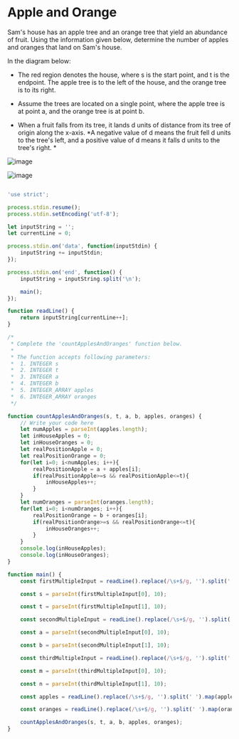 # Apple and Orange

Sam's house has an apple tree and an orange tree that yield an abundance of fruit. Using the information given below, determine the number of apples and oranges that land on Sam's house.

In the diagram below:

* The red region denotes the house, where s is the start point, and t is the endpoint. The apple tree is to the left of the house, and the orange tree is to its right.

* Assume the trees are located on a single point, where the apple tree is at point a, and the orange tree is at point b.

* When a fruit falls from its tree, it lands d units of distance from its tree of origin along the x-axis. *A negative value of d means the fruit fell d units to the tree's left, and a positive value of d means it falls d units to the tree's right. *

![image](https://user-images.githubusercontent.com/23621801/182965335-7a144725-be24-4d07-ada2-49cb6f244248.png)

![image](https://user-images.githubusercontent.com/23621801/182965466-ec572436-d60b-4ab1-b2fd-2876223183fa.png)


```js

'use strict';

process.stdin.resume();
process.stdin.setEncoding('utf-8');

let inputString = '';
let currentLine = 0;

process.stdin.on('data', function(inputStdin) {
    inputString += inputStdin;
});

process.stdin.on('end', function() {
    inputString = inputString.split('\n');

    main();
});

function readLine() {
    return inputString[currentLine++];
}

/*
 * Complete the 'countApplesAndOranges' function below.
 *
 * The function accepts following parameters:
 *  1. INTEGER s
 *  2. INTEGER t
 *  3. INTEGER a
 *  4. INTEGER b
 *  5. INTEGER_ARRAY apples
 *  6. INTEGER_ARRAY oranges
 */

function countApplesAndOranges(s, t, a, b, apples, oranges) {
    // Write your code here
    let numApples = parseInt(apples.length);
    let inHouseApples = 0;
    let inHouseOranges = 0;
    let realPositionApple = 0;
    let realPositionOrange = 0;
    for(let i=0; i<numApples; i++){
        realPositionApple = a + apples[i];
        if(realPositionApple>=s && realPositionApple<=t){
            inHouseApples++;
        }
    }
    let numOranges = parseInt(oranges.length);
    for(let i=0; i<numOranges; i++){
        realPositionOrange = b + oranges[i];
        if(realPositionOrange>=s && realPositionOrange<=t){
            inHouseOranges++;
        }
    }
    console.log(inHouseApples);
    console.log(inHouseOranges);
}

function main() {
    const firstMultipleInput = readLine().replace(/\s+$/g, '').split(' ');

    const s = parseInt(firstMultipleInput[0], 10);

    const t = parseInt(firstMultipleInput[1], 10);

    const secondMultipleInput = readLine().replace(/\s+$/g, '').split(' ');

    const a = parseInt(secondMultipleInput[0], 10);

    const b = parseInt(secondMultipleInput[1], 10);

    const thirdMultipleInput = readLine().replace(/\s+$/g, '').split(' ');

    const m = parseInt(thirdMultipleInput[0], 10);

    const n = parseInt(thirdMultipleInput[1], 10);

    const apples = readLine().replace(/\s+$/g, '').split(' ').map(applesTemp => parseInt(applesTemp, 10));

    const oranges = readLine().replace(/\s+$/g, '').split(' ').map(orangesTemp => parseInt(orangesTemp, 10));

    countApplesAndOranges(s, t, a, b, apples, oranges);
}


```
